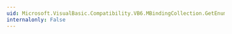 ```yaml
---
uid: Microsoft.VisualBasic.Compatibility.VB6.MBindingCollection.GetEnumerator
internalonly: False
---
```

